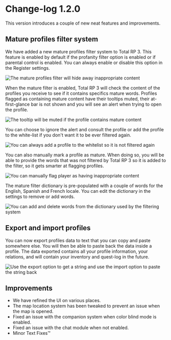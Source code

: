 # Change-log 1.2.0

This version introduces a couple of new neat features and improvements.

## Mature profiles filter system

We have added a new mature profiles filter system to Total RP 3. This feature is enabled by default if the profanity filter option is enabled or if parental control is enabled. You can always enable or disable this option in the Register settings.

![The mature profiles filter will hide away inappropriate content](https://totalrp3.info/documentation/changelogs/1_2_mature_filter.png)

When the mature filter is enabled, Total RP 3 will check the content of the profiles you receive to see if it contains specifics mature words. Profiles flagged as containing mature content have their tooltips muted, their at-first-glance bar is not shown and you will see an alert when trying to open the profile.

![The tooltip will be muted if the profile contains mature content](https://totalrp3.info/documentation/changelogs/1_2_muted_tooltip.png)

You can choose to ignore the alert and consult the profile or add the profile to the white-list if you don't want it to be ever filtered again.

![You can always add a profile to the whitelist so it is not filtered again](https://totalrp3.info/documentation/changelogs/1_2_add_whitelist.png)

You can also manually mark a profile as mature. When doing so, you will be able to provide the words that was not filtered by Total RP 3 so it is added to the filter, so it gets smarter at flagging profiles.

![You can manually flag player as having inappropriate content](https://totalrp3.info/documentation/changelogs/1_2_flag_player.png)

The mature filter dictionary is pre-populated with a couple of words for the English, Spanish and French locale. You can edit the dictionary in the settings to remove or add words.

![You can add and delete words from the dictionary used by the filtering system](https://totalrp3.info/documentation/changelogs/1_2_mature_dictionary.png)

## Export and import profiles

You can now export profiles data to text that you can copy and paste somewhere else. You will then be able to paste back the data inside a profile. The data exported contains all your profile information, your relations, and will contain your inventory and quest-log in the future.

![Use the export option to get a string and use the import option to paste the string back](https://totalrp3.info/documentation/changelogs/1_2_export_import_profiles.gif)

## Improvements

* We have refined the UI on various places.
* The map location system has been tweaked to prevent an issue when the map is opened.
* Fixed an issue with the companion system when color blind mode is enabled.
* Fixed an issue with the chat module when not enabled.
* Minor Text Fixes™
